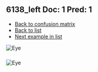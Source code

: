 ## 6138_left Doc: 1 Pred: 1
- [Back to confusion matrix](https://github.com/juliandewit/kaggle_retinopathy/blob/master/matrix.md)
- [Back to list](https://github.com/juliandewit/kaggle_retinopathy/blob/master/lists/11/list.md)
- [Next example in list](https://github.com/juliandewit/kaggle_retinopathy/blob/master/lists/11/61/6165_left.md)

![Eye](https://retinopaty.blob.core.windows.net/size1024/6138_left_1.jpeg)

### 

![Eye]()

